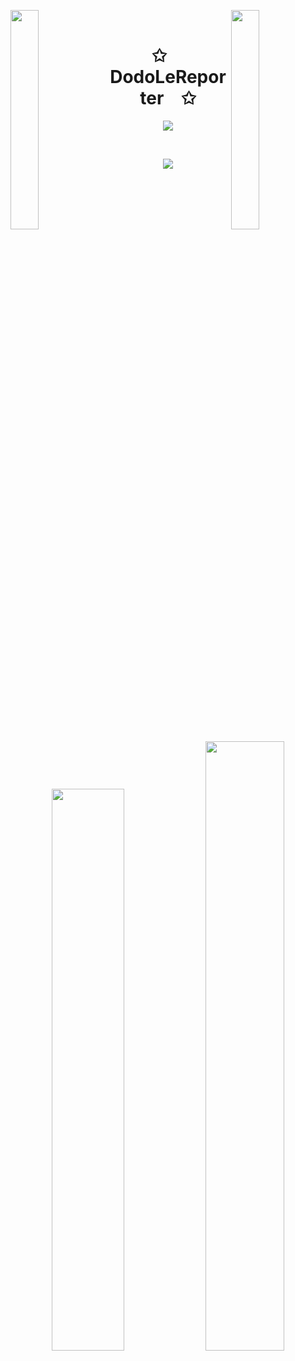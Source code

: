 <img align="left" src="https://user-images.githubusercontent.com/65187002/144930161-2f783401-8d27-4fdf-a2f7-cc0ba32f1f1f.gif" width="30%" style="display:inline;"><img align="right" src="https://user-images.githubusercontent.com/65187002/144930161-2f783401-8d27-4fdf-a2f7-cc0ba32f1f1f.gif" width="30%" style="display:inline;">
<br>
<p align="center">
    <h1 align="center">✩&emsp;DodoLeReporter&emsp;✩</h1>
</p>
<p align="center">
    <img src="https://readme-typing-svg.herokuapp.com/?lines=Saluuuuuuuuuuuuut;aaBienvenue+sur+mon+profil!;Regarde+ce+que+je+fait+!&font=Fira%20Code&color=%23D62F79&center=true&width=280&height=50">
</p>
<br>
<p align="center">
    <img id="preview" src="https://komarev.com/ghpvc/?username=dodolereporter&color=grey">
</p>
<p align="center">
    <a href="https://leetcode.com/dodolereporter/"><img width="48%" src="https://leetcode.card.workers.dev/dodolereporter?theme=dark&font=baloo&extension=null&border=2&border_radius=8"></a>
    <a href="https://github.com/dodolereporter"><img width="50%" src="https://github-readme-stats.vercel.app/api/top-langs/?username=dodolereporter&theme=dark&hide=html,css,cmake&layout=compact&langs_count=5&bg_color=101010&hide_title=true"></a>
</p>
